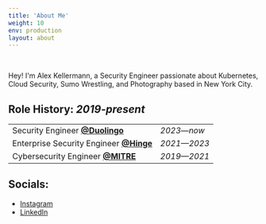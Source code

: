 ```yaml
---
title: 'About Me'
weight: 10
env: production
layout: about
---
```


<br>

Hey! I'm Alex Kellermann, a Security Engineer passionate about Kubernetes, Cloud Security, Sumo Wrestling, and Photography based in New York City.


## Role History: *2019-present*

|                                                             |             |
| ----------------------------------------------------------- | ----------- |
| Security Engineer [**@Duolingo**](https://duolingo.com)     | *2023—now*  |
| Enterprise Security Engineer [**@Hinge**](https://hinge.co) | *2021—2023* |
| Cybersecurity Engineer [**@MITRE**](https://mitre.org)      | *2019—2021* |

## Socials:

- [Instagram](https://www.instagram.com/7traindelay/)
- [LinkedIn](https://www.linkedin.com/in/alexkellermann/)

